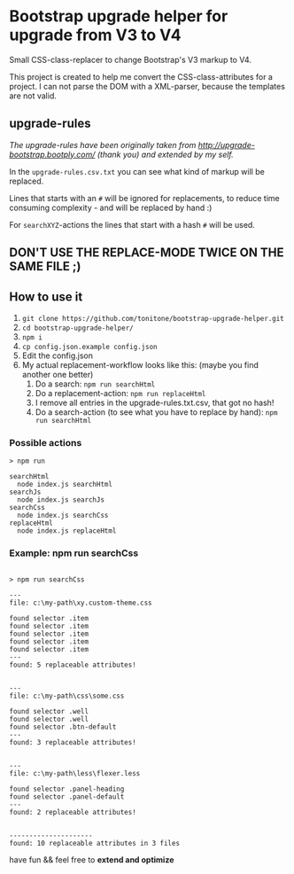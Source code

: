# Bootstrap upgrade helper for upgrade from V3 to V4

Small CSS-class-replacer to change Bootstrap's V3 markup to V4.

This project is created to help me convert the CSS-class-attributes for a project. 
I can not parse the DOM with a XML-parser, because the templates are not valid.

## upgrade-rules

_The upgrade-rules have been originally taken from http://upgrade-bootstrap.bootply.com/ (thank you) and extended by my self._

In the `upgrade-rules.csv.txt` you can see what kind of markup will be replaced. 

Lines that starts with an `#` will be ignored for replacements, to reduce time consuming complexity - 
and will be replaced by hand :) 

For `searchXYZ`-actions the lines that start with a hash `#` will be used.

## DON'T USE THE REPLACE-MODE TWICE ON THE SAME FILE ;)

## How to use it
1. `git clone https://github.com/tonitone/bootstrap-upgrade-helper.git`
2. `cd bootstrap-upgrade-helper/`
3. `npm i`
4. `cp config.json.example config.json`
5. Edit the config.json
5. My actual replacement-workflow looks like this: (maybe you find another one better)
    1. Do a search: `npm run searchHtml`
    2. Do a replacement-action: `npm run replaceHtml`
    3. I remove all entries in the upgrade-rules.txt.csv, that got no hash!
    4. Do a search-action (to see what you have to replace by hand): `npm run searchHtml`

### Possible actions
~~~
> npm run

searchHtml
  node index.js searchHtml
searchJs
  node index.js searchJs
searchCss
  node index.js searchCss
replaceHtml
  node index.js replaceHtml

~~~

### Example: npm run searchCss

~~~

> npm run searchCss

---
file: c:\my-path\xy.custom-theme.css

found selector .item 
found selector .item 
found selector .item 
found selector .item 
found selector .item 
---
found: 5 replaceable attributes!


---
file: c:\my-path\css\some.css

found selector .well 
found selector .well 
found selector .btn-default 
---
found: 3 replaceable attributes!


---
file: c:\my-path\less\flexer.less

found selector .panel-heading 
found selector .panel-default 
---
found: 2 replaceable attributes!


---------------------
found: 10 replaceable attributes in 3 files 

~~~

have fun && feel free to **extend and optimize**